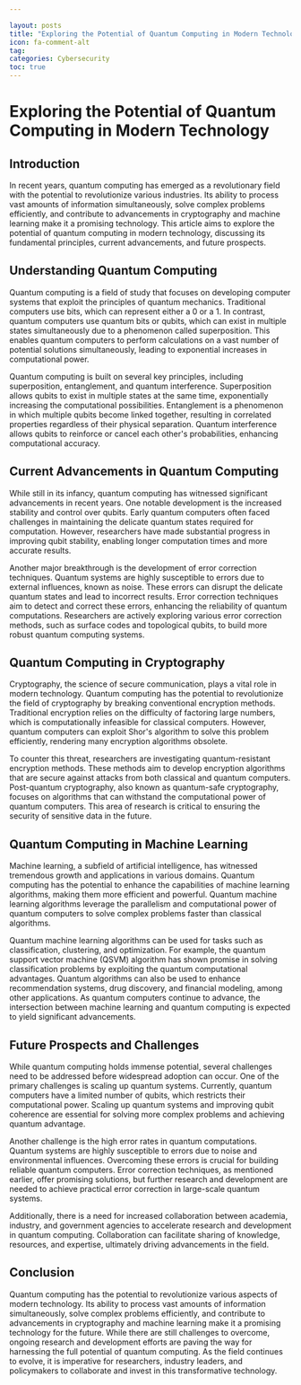 ```yaml
---

layout: posts
title: "Exploring the Potential of Quantum Computing in Modern Technology"
icon: fa-comment-alt
tag:      
categories: Cybersecurity
toc: true
---
```




# Exploring the Potential of Quantum Computing in Modern Technology

## Introduction

In recent years, quantum computing has emerged as a revolutionary field with the potential to revolutionize various industries. Its ability to process vast amounts of information simultaneously, solve complex problems efficiently, and contribute to advancements in cryptography and machine learning make it a promising technology. This article aims to explore the potential of quantum computing in modern technology, discussing its fundamental principles, current advancements, and future prospects.

## Understanding Quantum Computing

Quantum computing is a field of study that focuses on developing computer systems that exploit the principles of quantum mechanics. Traditional computers use bits, which can represent either a 0 or a 1. In contrast, quantum computers use quantum bits or qubits, which can exist in multiple states simultaneously due to a phenomenon called superposition. This enables quantum computers to perform calculations on a vast number of potential solutions simultaneously, leading to exponential increases in computational power.

Quantum computing is built on several key principles, including superposition, entanglement, and quantum interference. Superposition allows qubits to exist in multiple states at the same time, exponentially increasing the computational possibilities. Entanglement is a phenomenon in which multiple qubits become linked together, resulting in correlated properties regardless of their physical separation. Quantum interference allows qubits to reinforce or cancel each other's probabilities, enhancing computational accuracy.

## Current Advancements in Quantum Computing

While still in its infancy, quantum computing has witnessed significant advancements in recent years. One notable development is the increased stability and control over qubits. Early quantum computers often faced challenges in maintaining the delicate quantum states required for computation. However, researchers have made substantial progress in improving qubit stability, enabling longer computation times and more accurate results.

Another major breakthrough is the development of error correction techniques. Quantum systems are highly susceptible to errors due to external influences, known as noise. These errors can disrupt the delicate quantum states and lead to incorrect results. Error correction techniques aim to detect and correct these errors, enhancing the reliability of quantum computations. Researchers are actively exploring various error correction methods, such as surface codes and topological qubits, to build more robust quantum computing systems.

## Quantum Computing in Cryptography

Cryptography, the science of secure communication, plays a vital role in modern technology. Quantum computing has the potential to revolutionize the field of cryptography by breaking conventional encryption methods. Traditional encryption relies on the difficulty of factoring large numbers, which is computationally infeasible for classical computers. However, quantum computers can exploit Shor's algorithm to solve this problem efficiently, rendering many encryption algorithms obsolete.

To counter this threat, researchers are investigating quantum-resistant encryption methods. These methods aim to develop encryption algorithms that are secure against attacks from both classical and quantum computers. Post-quantum cryptography, also known as quantum-safe cryptography, focuses on algorithms that can withstand the computational power of quantum computers. This area of research is critical to ensuring the security of sensitive data in the future.

## Quantum Computing in Machine Learning

Machine learning, a subfield of artificial intelligence, has witnessed tremendous growth and applications in various domains. Quantum computing has the potential to enhance the capabilities of machine learning algorithms, making them more efficient and powerful. Quantum machine learning algorithms leverage the parallelism and computational power of quantum computers to solve complex problems faster than classical algorithms.

Quantum machine learning algorithms can be used for tasks such as classification, clustering, and optimization. For example, the quantum support vector machine (QSVM) algorithm has shown promise in solving classification problems by exploiting the quantum computational advantages. Quantum algorithms can also be used to enhance recommendation systems, drug discovery, and financial modeling, among other applications. As quantum computers continue to advance, the intersection between machine learning and quantum computing is expected to yield significant advancements.

## Future Prospects and Challenges

While quantum computing holds immense potential, several challenges need to be addressed before widespread adoption can occur. One of the primary challenges is scaling up quantum systems. Currently, quantum computers have a limited number of qubits, which restricts their computational power. Scaling up quantum systems and improving qubit coherence are essential for solving more complex problems and achieving quantum advantage.

Another challenge is the high error rates in quantum computations. Quantum systems are highly susceptible to errors due to noise and environmental influences. Overcoming these errors is crucial for building reliable quantum computers. Error correction techniques, as mentioned earlier, offer promising solutions, but further research and development are needed to achieve practical error correction in large-scale quantum systems.

Additionally, there is a need for increased collaboration between academia, industry, and government agencies to accelerate research and development in quantum computing. Collaboration can facilitate sharing of knowledge, resources, and expertise, ultimately driving advancements in the field.

## Conclusion

Quantum computing has the potential to revolutionize various aspects of modern technology. Its ability to process vast amounts of information simultaneously, solve complex problems efficiently, and contribute to advancements in cryptography and machine learning make it a promising technology for the future. While there are still challenges to overcome, ongoing research and development efforts are paving the way for harnessing the full potential of quantum computing. As the field continues to evolve, it is imperative for researchers, industry leaders, and policymakers to collaborate and invest in this transformative technology.